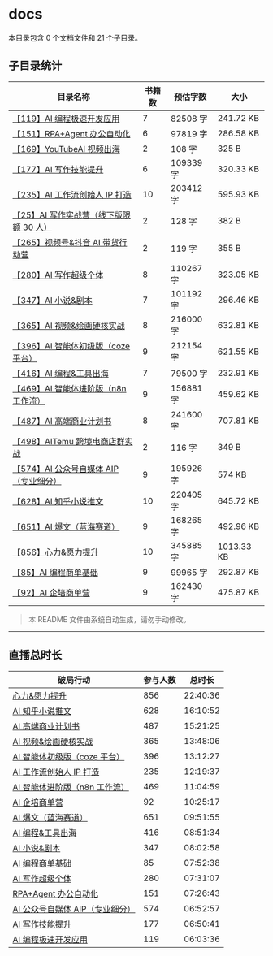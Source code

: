 # docs

本目录包含 0 个文档文件和 21 个子目录。

## 子目录统计

| 目录名称                                                                                       | 书籍数 | 预估字数  | 大小       |
| ---------------------------------------------------------------------------------------------- | ------ | --------- | ---------- |
| [【119】AI 编程极速开发应用](docs/【119】AI编程极速开发应用/README.md)                         | 7      | 82508 字  | 241.72 KB  |
| [【151】RPA+Agent 办公自动化](docs/【151】RPA+Agent办公自动化/README.md)                       | 6      | 97819 字  | 286.58 KB  |
| [【169】YouTubeAl 视频出海](docs/【169】YouTubeAl视频出海/README.md)                           | 2      | 108 字    | 325 B      |
| [【177】AI 写作技能提升](docs/【177】AI写作技能提升/README.md)                                 | 6      | 109339 字 | 320.33 KB  |
| [【235】AI 工作流创始人 IP 打造](docs/【235】AI工作流创始人IP打造/README.md)                   | 10     | 203412 字 | 595.93 KB  |
| [【25】AI 写作实战营（线下版限额 30 人）](docs/【25】AI写作实战营（线下版限额30人）/README.md) | 2      | 128 字    | 382 B      |
| [【265】视频号&抖音 AI 带货行动营](docs/【265】视频号&抖音AI带货行动营/README.md)              | 2      | 119 字    | 355 B      |
| [【280】AI 写作超级个体](docs/【280】AI写作超级个体/README.md)                                 | 8      | 110267 字 | 323.05 KB  |
| [【347】AI 小说&剧本](docs/【347】AI小说&剧本/README.md)                                       | 7      | 101192 字 | 296.46 KB  |
| [【365】AI 视频&绘画硬核实战](docs/【365】AI视频&绘画硬核实战/README.md)                       | 8      | 216000 字 | 632.81 KB  |
| [【396】AI 智能体初级版（coze 平台）](docs/【396】AI智能体初级版（coze平台）/README.md)        | 9      | 212154 字 | 621.55 KB  |
| [【416】AI 编程&工具出海](docs/【416】AI编程&工具出海/README.md)                               | 7      | 79500 字  | 232.91 KB  |
| [【469】AI 智能体进阶版（n8n 工作流）](docs/【469】AI智能体进阶版（n8n工作流）/README.md)      | 9      | 156881 字 | 459.62 KB  |
| [【487】AI 高端商业计划书](docs/【487】AI高端商业计划书/README.md)                             | 8      | 241600 字 | 707.81 KB  |
| [【498】AITemu 跨境电商店群实战](docs/【498】AITemu跨境电商店群实战/README.md)                 | 2      | 116 字    | 349 B      |
| [【574】AI 公众号自媒体 AIP（专业细分）](docs/【574】AI公众号自媒体AIP（专业细分）/README.md)  | 9      | 195926 字 | 574 KB     |
| [【628】AI 知乎小说推文](docs/【628】AI知乎小说推文/README.md)                                 | 10     | 220405 字 | 645.72 KB  |
| [【651】AI 爆文（蓝海赛道）](docs/【651】AI爆文（蓝海赛道）/README.md)                         | 9      | 168265 字 | 492.96 KB  |
| [【856】心力&愿力提升](docs/【856】心力&愿力提升/README.md)                                    | 10     | 345885 字 | 1013.33 KB |
| [【85】AI 编程商单基础](docs/【85】AI编程商单基础/README.md)                                   | 9      | 99965 字  | 292.87 KB  |
| [【92】AI 企培商单营](docs/【92】AI企培商单营/README.md)                                       | 9      | 162430 字 | 475.87 KB  |

> 本 README 文件由系统自动生成，请勿手动修改。

---

## 直播总时长

| 破局行动                                                                               | 参与人数 | 总时长   |
| -------------------------------------------------------------------------------------- | -------- | -------- |
| [心力&愿力提升](docs/【856】心力&愿力提升/README.md)                                   | 856      | 22:40:36 |
| [AI 知乎小说推文](docs/【628】AI知乎小说推文/README.md)                                | 628      | 16:10:52 |
| [AI 高端商业计划书](docs/【487】AI高端商业计划书/README.md)                            | 487      | 15:21:25 |
| [AI 视频&绘画硬核实战](docs/【365】AI视频&绘画硬核实战/README.md)                      | 365      | 13:48:06 |
| [AI 智能体初级版（coze 平台）](docs/【396】AI智能体初级版（coze平台）/README.md)       | 396      | 13:12:27 |
| [AI 工作流创始人 IP 打造](docs/【235】AI工作流创始人IP打造/README.md)                  | 235      | 12:19:37 |
| [AI 智能体进阶版（n8n 工作流）](docs/【469】AI智能体进阶版（n8n工作流）/README.md)     | 469      | 11:04:59 |
| [AI 企培商单营](docs/【92】AI企培商单营/README.md)                                     | 92       | 10:25:17 |
| [AI 爆文（蓝海赛道）](docs/【651】AI爆文（蓝海赛道）/README.md)                        | 651      | 09:51:55 |
| [AI 编程&工具出海](docs/【416】AI编程&工具出海/README.md)                              | 416      | 08:51:34 |
| [AI 小说&剧本](docs/【347】AI小说&剧本/README.md)                                      | 347      | 08:02:58 |
| [AI 编程商单基础](docs/【85】AI编程商单基础/README.md)                                 | 85       | 07:52:38 |
| [AI 写作超级个体](docs/【280】AI写作超级个体/README.md)                                | 280      | 07:31:07 |
| [RPA+Agent 办公自动化](docs/【151】RPA+Agent办公自动化/README.md)                      | 151      | 07:26:43 |
| [AI 公众号自媒体 AIP（专业细分）](docs/【574】AI公众号自媒体AIP（专业细分）/README.md) | 574      | 06:52:57 |
| [AI 写作技能提升](docs/【177】AI写作技能提升/README.md)                                | 177      | 06:50:41 |
| [AI 编程极速开发应用](docs/【119】AI编程极速开发应用/README.md)                        | 119      | 06:03:36 |
